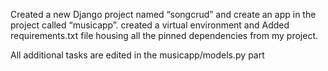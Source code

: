 
Created a new Django project named “songcrud” and create an app in the project called “musicapp”. created a virtual environment and Added requirements.txt file housing all the pinned dependencies from my project.

All additional tasks are edited in the musicapp/models.py part
